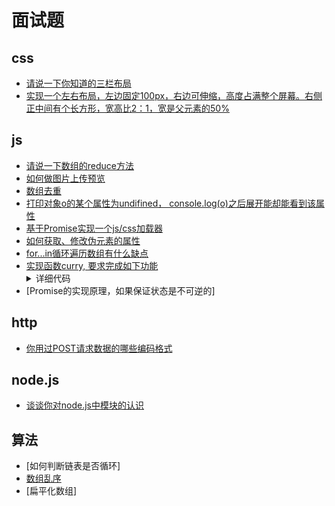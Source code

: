 # 面试题
## css
+ [请说一下你知道的三栏布局](../src/css/layout/css-layout1.html)
+ [实现一个左右布局，左边固定100px，右边可伸缩，高度占满整个屏幕。右侧正中间有个长方形，宽高比2：1，宽是父元素的50%](../src/css/layout/css-layout2.html)

## js
+ [请说一下数组的reduce方法](../knowledge/js/array/reduce.md)
+ [如何做图片上传预览](../src/js/dom/图片预览.html)
+ [数组去重](./removeDuplicatesFromTheArray.md)
+ [打印对象o的某个属性为undifined， console.log(o)之后展开能却能看到该属性](../question/对象属性获取问题/README.md)
+ [基于Promise实现一个js/css加载器](../question/promise_file_loader)
+ [如何获取、修改伪元素的属性](../question/如何获取修改伪元素的属性.html)
+ [for...in循环遍历数组有什么缺点](../knowledge/js/array/for_in.md)
+ [实现函数curry, 要求完成如下功能](./curry_function.md)
  <details>
    <summary>详细代码</summary>
    <pre>
      function add(a, b, c) {
        return a + b + c
      }
      var add2 = curry(add);
      console.log(add2(1, 2)(3)) // 6
      console.log(add2(1)(2)(3)) // 6
    </pre>
  </details>
+ [Promise的实现原理，如果保证状态是不可逆的]

## http
+ [你用过POST请求数据的哪些编码格式](../knowledge/http/编码请求主体.md)

## node.js
+ [谈谈你对node.js中模块的认识](../knowledge/nodejs/module.md)

## 算法
+ [如何判断链表是否循环]
+ [数组乱序](./shuffle_an_array.md)
+ [扁平化数组]